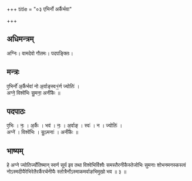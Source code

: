 +++
title = "०३ एभिर्नो अर्कैर्भवा"

+++
## अधिमन्त्रम्
अग्निः। वामदेवो गौतमः। पदपङ्क्तिः।

## मन्त्रः
ए॒भिर्नो॑ अ॒र्कैर्भवा॑ नो अ॒र्वाङ्स्व१॒॑र्ण ज्योतिः॑ ।  
अग्ने॒ विश्वे॑भिः सु॒मना॒ अनी॑कैः ॥

## पदपाठः
ए॒भिः । नः॒ । अ॒र्कैः । भव॑ । नः॒ । अ॒र्वाङ् । स्वः॑ । न । ज्योतिः॑ ।  
अग्ने॑ । विश्वे॑भिः । सु॒ऽमनाः॑ । अनी॑कैः ॥

## भाष्यम्
हे अग्ने ज्योतिर्ज्योतिष्मान् स्वर्ण सूर्य इव तथा विश्वेभिर्विश्वैः समस्तैरनीकैस्तेजोभिः सुमनाः शोभनमनस्कस्त्वं नोऽस्मदीयैरेभिरेतैरर्कैरर्चनीयैः स्तोत्रैर्नोऽस्माकमर्वाङभिमुखो भव ॥ ३ ॥